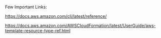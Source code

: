 
Few Important Links:

https://docs.aws.amazon.com/cli/latest/reference/

https://docs.aws.amazon.com/AWSCloudFormation/latest/UserGuide/aws-template-resource-type-ref.html
